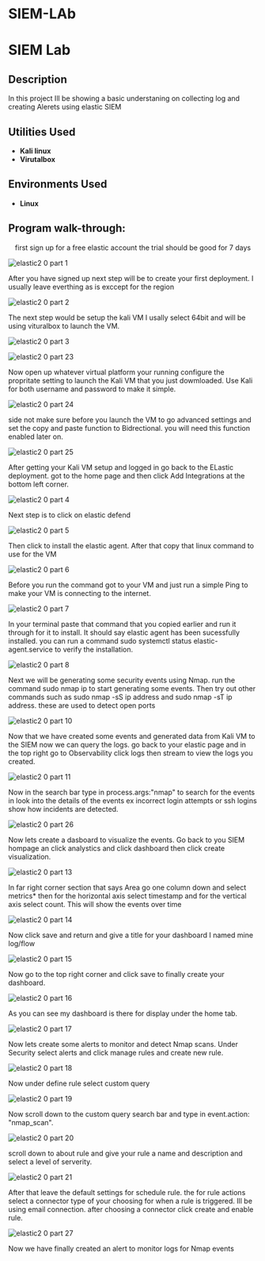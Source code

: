 # SIEM-LAb

<h1>SIEM Lab</h1>

 ### 

<h2>Description</h2>
In this project Ill be showing a basic understaning on collecting log and creating Alerets using elastic SIEM
<br />


<h2>Utilities Used</h2>

- <b>Kali linux</b> 
- <b>Virutalbox</b>

<h2>Environments Used </h2>

- <b>Linux</b> 

<h2>Program walk-through:</h2>

<p align="center">
first sign up for a free elastic account the trial should be good for 7 days

![elastic2 0 part 1](https://github.com/user-attachments/assets/bc969e2d-eddb-46f4-8947-8690aadd593c)

After you have signed up next step will be to create your first deployment. I usually leave everthing as is exccept for the region

![elastic2 0 part 2](https://github.com/user-attachments/assets/0e0adccd-1d38-4559-899d-dfaeefc81458)

The next step would be setup the kali VM I usally select 64bit and will be using vituralbox to launch the VM. 

![elastic2 0 part 3](https://github.com/user-attachments/assets/83e6d483-43d9-4760-b54c-55bcdb4a6b10)

![elastic2 0 part 23](https://github.com/user-attachments/assets/876d1624-eae0-415c-a3d3-c93d7ee4a400)


Now open up whatever virtual platform your running configure the propritate setting to launch the Kali VM that you just dowmloaded. Use Kali for both username and password to make it simple.

![elastic2 0 part 24](https://github.com/user-attachments/assets/e9dbb292-c6c0-4d57-a87d-2b4f2e90aa89)

side not make sure before you launch the VM to go advanced settings and set the copy and paste function to Bidrectional. you will need this function enabled later on.

![elastic2 0 part 25](https://github.com/user-attachments/assets/51751f5e-45c4-46c2-89a3-8a7215ab054d)

After getting your Kali VM setup and logged in go back to the ELastic deployment. got to the home page and then click Add Integrations at the bottom left corner.

![elastic2 0 part 4](https://github.com/user-attachments/assets/dcf37c20-ccaa-40f7-95f4-b50ae7f802bb)

Next step is to click on elastic defend

![elastic2 0 part 5](https://github.com/user-attachments/assets/d121bb4e-e11b-4032-a2cd-06f08d4d1f83)

Then click to install the elastic agent. After that copy that linux command to use for the VM

![elastic2 0 part 6](https://github.com/user-attachments/assets/9e3ba019-dab2-4b4f-9535-f4d0c61d6592)

Before you run the command got to your VM and just run a simple Ping to make your VM is connecting to the internet.

![elastic2 0 part 7](https://github.com/user-attachments/assets/c49b8460-b457-4167-a8c9-f9fd3e8b2f2b)

In your terminal paste that command that you copied earlier and run it through for it to install. It should say elastic agent has been sucessfully installed. you can run a command  sudo systemctl status elastic-agent.service to verify the installation.

![elastic2 0 part 8](https://github.com/user-attachments/assets/0fb8c790-3770-4973-8484-bfbefd829d61)

Next we will be generating some security events using Nmap. run the command sudo nmap ip to start generating some events. Then try out other commands such as sudo nmap -sS ip address and sudo nmap -sT ip address. these are used to detect open ports

![elastic2 0 part 10](https://github.com/user-attachments/assets/a29354e1-9312-409f-afff-f917ba40d7d4)

Now that we have created some events and generated data from Kali VM to the SIEM now we can query the logs. go back to your elastic page and in the top right go to Observability click logs then stream to view the logs you created.

![elastic2 0 part 11](https://github.com/user-attachments/assets/f1a89008-086c-46da-a376-0d61f971667c)

Now in the search bar type in process.args:"nmap" to search for the events in look into the details of the events ex incorrect login attempts or ssh logins show how incidents are detected.

![elastic2 0 part 26](https://github.com/user-attachments/assets/3015795e-98db-4c0d-aa69-ba9fdafc94a5)

Now lets create a dasboard to visualize the events. Go back to you SIEM hompage an click analystics and click dashboard then click create visualization.

![elastic2 0 part 13](https://github.com/user-attachments/assets/2e46aac8-af50-4f4e-b57d-c6323557e6a0)

In far right corner section that says Area go one column down and select metrics* then for the horizontal axis select timestamp and for the vertical axis select count. This will show the events over time

![elastic2 0 part 14](https://github.com/user-attachments/assets/9f803b70-7f7e-4f1b-b733-83aa59578760)

Now click save and return and give a title for your dashboard I named mine log/flow

![elastic2 0 part 15](https://github.com/user-attachments/assets/437c8775-9717-409f-9e9e-78ca6a4dd487)

Now go to the top right corner and click save to finally create your dashboard.

![elastic2 0 part 16](https://github.com/user-attachments/assets/926d0adb-f5bd-407b-bf33-b579f15b8e1c)

As you can see my dashboard is there for display under the home tab.

![elastic2 0 part 17](https://github.com/user-attachments/assets/75f8858d-09ad-466e-96de-a9d49d920ffd)

Now lets create some alerts to monitor and detect Nmap scans. Under Security select alerts and click manage rules and create new rule.

![elastic2 0 part 18](https://github.com/user-attachments/assets/fb5912d4-b9f7-469f-975b-e9af00debb8b)

Now under define rule select custom query

![elastic2 0 part 19](https://github.com/user-attachments/assets/168fb6df-0a80-4250-a003-6bad3fb2d726)

Now scroll down to the custom query search bar and type in event.action: "nmap_scan".

![elastic2 0 part 20](https://github.com/user-attachments/assets/4283184e-9926-4aec-9fd8-90cb6665565f)

scroll down to about rule and give your rule a name and description and select a level of serverity.

![elastic2 0 part 21](https://github.com/user-attachments/assets/656e7a65-c56d-4099-9df0-457476ccd7d0)

After that leave the default settings for schedule rule. the for rule actions select a connector type of your choosing for when a rule is triggered. Ill be using email connection. after choosing a connector click create and enable rule. 

![elastic2 0 part 27](https://github.com/user-attachments/assets/fcbdd1ff-0518-43f3-9c24-0713dd16bb2e)

Now we have finally created an alert to monitor logs for Nmap events



